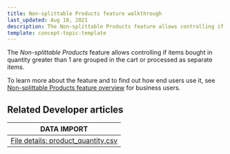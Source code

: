 ```yaml
---
title: Non-splittable Products feature walkthrough
last_updated: Aug 18, 2021
description: The Non-splittable Products feature allows controlling if items bought in quantity greater than 1 are grouped in the cart or processed as separate items.
template: concept-topic-template
---
```


The _Non-splittable Products_ feature allows controlling if items bought in quantity greater than 1 are grouped in the cart or processed as separate items.


To learn more about the feature and to find out how end users use it, see [Non-splittable Products feature overview](/docs/scos/user/features/{{page.version}}/non-splittable-products-feature-overview.html) for business users.


## Related Developer articles

| DATA IMPORT |
|---------|
|[File details: product_quantity.csv](/docs/scos/dev/developer-guides/{{page.version}}/development-guide/data-import/data-import-categories/merchandising-setup/product-merchandising/file-details-product-quantity.csv.html) |
